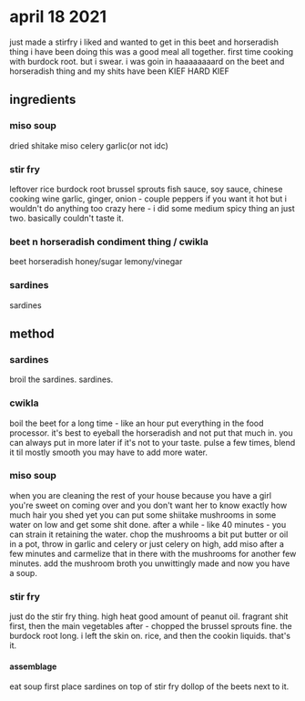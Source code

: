 # april 18 2021

just made a stirfry i liked and wanted to get in this beet and horseradish thing i have been doing
this was a good meal all together. first time cooking with burdock root.
but i swear. i was goin in haaaaaaaard on the beet and horseradish thing and my shits have been KIEF
HARD KIEF

## ingredients

### miso soup

dried shitake
miso
celery
garlic(or not idc)

### stir fry

leftover rice
burdock root
brussel sprouts
fish sauce, soy sauce, chinese cooking wine
garlic, ginger, onion - couple peppers if you want it hot but i wouldn't do anything too crazy here - i did some medium spicy thing an just two. basically couldn't taste it.


### beet n horseradish condiment thing / cwikla

beet
horseradish
honey/sugar
lemony/vinegar


### sardines
sardines

## method

### sardines
broil the sardines.
sardines.

### cwikla
boil the beet for a long time - like an hour
put everything in the food processor. it's best to eyeball the horseradish and not put that much in. you can always put in more later if it's not to your taste. pulse a few times, blend it til mostly smooth you may have to add more water.

### miso soup
when you are cleaning the rest of your house because you have a girl you're sweet on coming over and you don't want her to know exactly how much hair you shed yet you can put some shiitake mushrooms in some water on low and get some shit done.
after a while - like 40 minutes - you can strain it retaining the water. chop the mushrooms a bit
put butter or oil in a pot, throw in garlic and celery or just celery on high, add miso after a few minutes and carmelize that in there with the mushrooms for another few minutes.
add the mushroom broth you unwittingly made and now you have a soup.

### stir fry
just do the stir fry thing. high heat good amount of peanut oil.
fragrant shit first, then the main vegetables after - chopped the brussel sprouts fine. the burdock root long. i left the skin on.
rice, and then the cookin liquids. that's it.

#### assemblage
eat soup first
place sardines on top of stir fry
dollop of the beets next to it.